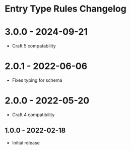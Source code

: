 # Entry Type Rules Changelog
# 3.0.0 - 2024-09-21
- Craft 5 compatability
# 2.0.1 - 2022-06-06
- Fixes typing for schema
# 2.0.0 - 2022-05-20
- Craft 4 compatibility
## 1.0.0 - 2022-02-18
- Initial release
